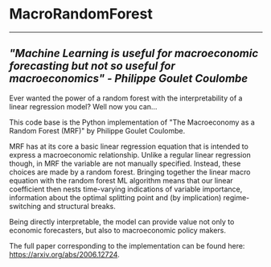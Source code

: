 # MacroRandomForest


---------------------------------------------------------------------------------------------------------------------------------
*"Machine Learning is useful for macroeconomic forecasting but not so useful for macroeconomics" - Philippe Goulet Coulombe*
---------------------------------------------------------------------------------------------------------------------------------

Ever wanted the power of a random forest with the interpretability of a linear regression model? Well now you can...

This code base is the Python implementation of "The Macroeconomy as a Random Forest (MRF)" by Philippe Goulet Coulombe. 

MRF has at its core a basic linear regression equation that is intended to express a macroeconomic relationship. Unlike a regular linear regression though, in MRF the variable are not manually specified. Instead, these choices are made by a random forest. Bringing together the linear macro equation with the random forest ML algorithm means that our linear coefficient then nests time-varying indications of variable importance, information about the optimal splitting point and (by implication) regime-switching and structural breaks. 

Being directly interpretable, the model can provide value not only to economic forecasters, but also to macroeconomic policy makers.

The full paper corresponding to the implementation can be found here: https://arxiv.org/abs/2006.12724. 
